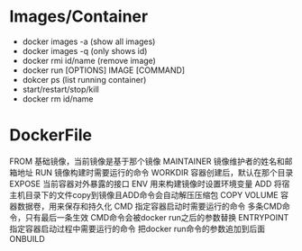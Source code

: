 # Images/Container
- docker images -a (show all images)
- docker images -q (only shows id)
- docker rmi id/name (remove image)
- docker run [OPTIONS] IMAGE [COMMAND] 
- dokcer ps (list running container)
- start/restart/stop/kill
- docker rm id/name


# DockerFile
FROM
	基础镜像，当前镜像是基于那个镜像
MAINTAINER
	镜像维护者的姓名和邮箱地址
RUN
	镜像构建时需要运行的命令
WORKDIR
	容器创建后，默认在那个目录
EXPOSE
	当前容器对外暴露的接口
ENV
	用来构建镜像时设置环境变量
ADD
	将宿主机目录下的文件copy到镜像且ADD命令会自动解压压缩包
COPY
VOLUME
	容器数据卷，用来保存和持久化
CMD
	指定容器启动时需要运行的命令
	多条CMD命令，只有最后一条生效
	CMD命令会被docker run之后的参数替换
ENTRYPOINT
	指定容器启动过程中需要运行的命令
	把docker run命令的参数追加到后面
ONBUILD